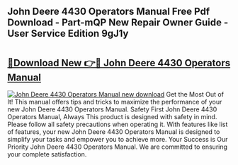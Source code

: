 ## John Deere 4430 Operators Manual Free Pdf Download - Part-mQP New Repair Owner Guide - User Service Edition 9gJ1y

# <h2><a href="http://bc95992.oget.top/?id=John+Deere+4430+Operators+Manual">🔗Download New 👉🔴 John Deere 4430 Operators Manual</a></h2>

[![John Deere 4430 Operators Manual new download](https://i.imgur.com/5g1atiW.png)](http://bc95992.oget.top/?id=John+Deere+4430+Operators+Manual)
Get the Most Out of It! This manual offers tips and tricks to maximize the performance of your new John Deere 4430 Operators Manual. Safety First John Deere 4430 Operators Manual, Always This product is designed with safety in mind. Please follow all safety precautions when operating it. With features like list of features, your new John Deere 4430 Operators Manual is designed to simplify your tasks and empower you to achieve more. Your Success is Our Priority John Deere 4430 Operators Manual. We are committed to ensuring your complete satisfaction.
